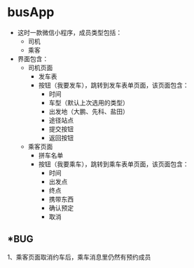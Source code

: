 # busApp

+ 这时一款微信小程序，成员类型包括：
  + 司机
  + 乘客
+ 界面包含：
  + 司机页面
    + 发车表
    + 按钮（我要发车），跳转到发车表单页面，该页面包含：
      + 时间
      + 车型（默认上次选用的类型）
      + 出发地（大鹏、先科、盐田）
      + 途径站点
      + 提交按钮
      + 返回按钮
  + 乘客页面
    + 拼车名单
    + 按钮（我要乘车），跳转到乘车表单页面，该页面包含：
      + 时间
      + 出发点
      + 终点
      + 携带东西
      + 确认预定
      + 取消

## *BUG

1、乘客页面取消约车后，乘车消息里仍然有预约成员